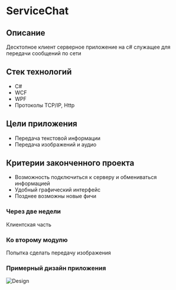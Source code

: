 # ServiceChat
## Описание </br>
Десктопное клиент серверное приложение на c#  служащее для передачи сообщений по сети
## Стек технологий 
- C#
- WCF
- WPF
- Протоколы TCP/IP, Http
## Цели приложения 
- Передача текстовой информации
- Передача изображений и аудио
## Критерии законченного проекта
- Возможность подключиться к серверу и обмениваться информацией
- Удобный графический интерфейс
- Позднее возможны новые фичи
### Через две недели
Клиентская часть
### Ко второму модулю
Попытка сделать передачу изображения
### Примерный дизайн приложения
![Design](https://user-images.githubusercontent.com/46748396/66038343-8a143000-e51a-11e9-8883-a7977b6d8cde.JPG)
